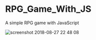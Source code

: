 # RPG_Game_With_JS

A simple RPG game with JavaScript 

![screenshot 2018-08-27 22 48 08](https://user-images.githubusercontent.com/26707160/44682789-05203280-aa4d-11e8-855f-efa18765dd5a.png)
